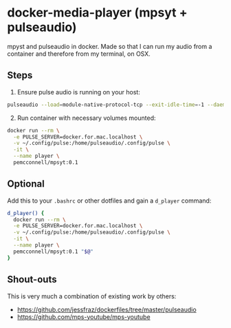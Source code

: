 docker-media-player (mpsyt + pulseaudio)
========================================

mpyst and pulseaudio in docker. Made so that I can run my audio from a container
and therefore from my terminal, on OSX.

Steps
-----

1. Ensure pulse audio is running on your host:

```bash
pulseaudio --load=module-native-protocol-tcp --exit-idle-time=-1 --daemon
```

2. Run container with necessary volumes mounted:

```bash
docker run --rm \
  -e PULSE_SERVER=docker.for.mac.localhost \
  -v ~/.config/pulse:/home/pulseaudio/.config/pulse \
  -it \
  --name player \
  pemcconnell/mpsyt:0.1
```

Optional
--------

Add this to your `.bashrc` or other dotfiles and gain a `d_player` command:

```bash
d_player() {
  docker run --rm \
  -e PULSE_SERVER=docker.for.mac.localhost \
  -v ~/.config/pulse:/home/pulseaudio/.config/pulse \
  -it \
  --name player \
  pemcconnell/mpsyt:0.1 "$@"
}
```

Shout-outs
----------

This is very much a combination of existing work by others:

 - https://github.com/jessfraz/dockerfiles/tree/master/pulseaudio
 - https://github.com/mps-youtube/mps-youtube
